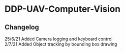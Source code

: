 # DDP-UAV-Computer-Vision
## Changelog
25/6/21 Added Camera logging and keyboard control  
2/7/21 Added Object tracking by bounding box drawing
